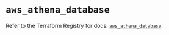 # `aws_athena_database`

Refer to the Terraform Registry for docs: [`aws_athena_database`](https://registry.terraform.io/providers/hashicorp/aws/4.67.0/docs/resources/athena_database).
